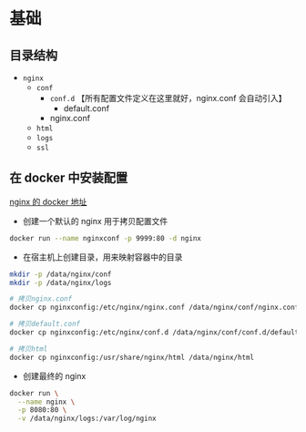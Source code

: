 # 基础
## 目录结构
- `nginx` 
	- `conf` 
		- `conf.d` 【所有配置文件定义在这里就好，nginx.conf 会自动引入】
			- default.conf
		- nginx.conf
	- `html` 
	- `logs` 
	- `ssl` 

## 在 docker 中安装配置
[nginx 的 docker 地址](https://hub.docker.com/_/nginx)

- 创建一个默认的 nginx 用于拷贝配置文件
```bash
docker run --name nginxconf -p 9999:80 -d nginx
```

- 在宿主机上创建目录，用来映射容器中的目录
```bash
mkdir -p /data/nginx/conf
mkdir -p /data/nginx/logs

# 拷贝nginx.conf
docker cp nginxconfig:/etc/nginx/nginx.conf /data/nginx/conf/nginx.conf

# 拷贝default.conf
docker cp nginxconfig:/etc/nginx/conf.d /data/nginx/conf/conf.d/default.conf

# 拷贝html
docker cp nginxconfig:/usr/share/nginx/html /data/nginx/html
```

- 创建最终的 nginx
```bash
docker run \
  --name nginx \
  -p 8080:80 \
  -v /data/nginx/logs:/var/log/nginx
```







